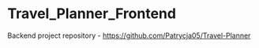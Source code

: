# Travel_Planner_Frontend
Backend project repository - https://github.com/Patrycja05/Travel-Planner
